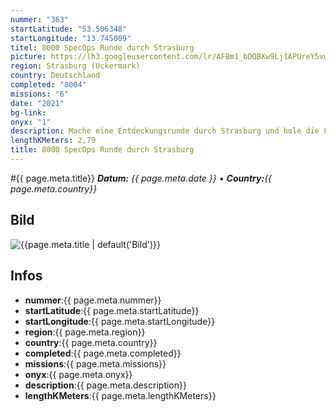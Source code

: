 ```yaml
---
nummer: "363"
startLatitude: "53.506348"
startLongitude: "13.745009"
titel: 8000 SpecOps Runde durch Strasburg
picture: https://lh3.googleusercontent.com/lr/AFBm1_bDQBXw9Lj1APUreY5vwnQSnuLFJVg54GIqd_5GPxcYElskElXYNbDA9zw3cNllS7xc0__EbdWZoWh_bfTrmptRY5e1yttmrH6mYfzxO2NvONvJUksJhTdkokx5uD-Y3H9uzB3eMfnNdJrWmf0o5M9rATf37poYmaxTufF-7jH_73YtONXPCDEAm-Y97N6pCYLR5unwZP8TJfa5NB9EUc2MkbgHToNYxBxPxv-lSDoFgC3Tsv951Yxu2v5hih6kOmKdv4Vu_yTwqoB8qcNZm2IfS9gMLK-CSzrzlikFjXsgaiRgNYkB50m4oJT8rLSL8RBz9fIkaqLHBNjThXxRXjdVoZ8hcQC_oP7hFRq-ZUvo6NHYxRuqWiM9lEuu-khgL9n6_eqxVccsWyhZIqWMzX-etVG5zsBaJaoSpgfA_qVuQmGmY8TxnQ-acF6CB-rPHTOcFOKFq15Vad-XCRxBvmNUwGM6d_DPNnJ9m0MFHNIsYX7ARFqfxGFYTED0wChTQIembynBjbVAkk5Pe7yp1IJKiwGx8C3KBbrbdtBNWp3dafhPQ0fXmGOhq8gmeHjtE82aCk91ACD7khtbc434-IH5-xErH6P8IKO5kuLwFEHrsjcEVB6YhqpIP_yz1rF6wSpIuuXt82G-7tejwOqivYNxYlQprfBMmoHh-qFlhgdFGYilvveMg3QUMEQG7fGXxJ75EL58mGZHRrB9T2Vi1ZZOWyQO6qYi0Dobx37nImrVnKEZNuxX-4h3v-RXFy5Dh4spaMIqX6-EW__sryvsGmKxly4Agx2g67JBV5_jSplt0GH4svJp0WYpcYy4csbfvF0GfzPeA-xW_3IUt8DhaXLAbnOl5b7P0z9Y
region: Strasburg (Uckermark)
country: Deutschland
completed: "8004"
missions: "6"
date: "2021"
bg-link: 
onyx: "1"
description: Mache eine Entdeckungsrunde durch Strasburg und hole die 8000 ins Profil
lengthKMeters: 2,79
title: 8000 SpecOps Runde durch Strasburg
---
```


#{{ page.meta.title}}
_**Datum:** {{ page.meta.date }} • **Country:**{{ page.meta.country}}_

## Bild
![{{page.meta.title | default('Bild')}}]({{page.meta.picture}})

## Infos
- **nummer**:{{ page.meta.nummer}}
- **startLatitude**:{{ page.meta.startLatitude}}
- **startLongitude**:{{ page.meta.startLongitude}}
- **region**:{{ page.meta.region}}
- **country**:{{ page.meta.country}}
- **completed**:{{ page.meta.completed}}
- **missions**:{{ page.meta.missions}}
- **onyx**:{{ page.meta.onyx}}
- **description**:{{ page.meta.description}}
- **lengthKMeters**:{{ page.meta.lengthKMeters}}

